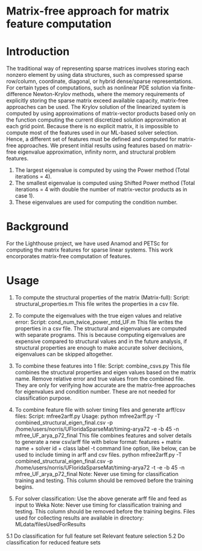 # Matrix-free approach for matrix feature computation
# Introduction
The traditional way of representing sparse matrices involves storing each nonzero element by using data structures, such as compressed sparse row/column, coordinate, diagonal, or hybrid dense/sparse representations. For certain types of computations, such as nonlinear PDE solution via finite-difference Newton-Krylov methods, where the memory requirements of explicitly storing the sparse matrix exceed available capacity, matrix-free approaches can be used. The Krylov solution of the linearized system is computed by using approximations of matrix-vector products based only on the function computing the current discretized solution approximation at each grid point. Because there is no explicit matrix, it is impossible to compute most of the features used in our ML-based solver selection. Hence, a different set of features must be defined and computed for matrix-free approaches. We present initial results using features based on matrix-free eigenvalue approximation, infinity norm, and structural problem features.
1. The largest eigenvalue is computed by using the Power method (Total iterations = 4).
2. The smallest eigenvalue is computed using Shifted Power method (Total iterations = 4 with double the number of matrix-vector products as in case 1). 
3. These eigenvalues are used for computing the condition number.
 
 # Background
For the Lighthouse project, we have used Anamod and PETSc for computing the matrix features for sparse linear systems. This work encorporates matrix-free computation of features.

# Usage
1. To compute the structural properties of the matrix (Matrix-full):
Script: structural_properties.m
This file writes the properties in a csv file.

2. To compute the eigenvalues with the true eigen values and relative error: 
Script: cond_num_twice_power_mtd_UF.m 
This file writes the properties in a csv file. The structural and eigenvalues are computed with separate programs. This is because computing eigenvalues are expensive compared to structural values and in the future analysis, if structural properties are enough to make accurate solver decisions, eigenvalues can be skipped altogether.

3. To combine these features into 1 file:
Script: combine_csvs.py
This file combines the structural properties and eigen values based on the matrix name.
Remove relative error and true values from the combined file. They are only for verifying how accurate are the matrix-free approaches for eigenvalues and condition number. These are not needed for classification purpose.

4. To combine feature file with solver timing files and generate arff/csv files:
Script: mfree2arff.py
Usage: python mfree2arff.py -T combined_structural_eigen_final.csv -p /home/users/norris/UFloridaSparseMat/timing-arya72 -e -b 45 -n mfree_UF_arya_p72_final 
This file combines features and solver details to generate a new csv/arff file with below format:
features + matrix name + solver id + class label
-t command line option, like below, can be used to include timing in arff and csv files. 
python mfree2arff.py -T combined_structural_eigen_final.csv -p /home/users/norris/UFloridaSparseMat/timing-arya72 -t -e -b 45 -n mfree_UF_arya_p72_final
Note: Never use timing for classification training and testing. This column should be removed before the training begins.

5. For solver classification:
Use the above generate arff file and feed as input to Weka
Note: Never use timing for classification training and testing. This column should be removed before the training begins. 
Files used for collecting results are available in directory: MLdata/filesUsedForResults

5.1 Do classification for full feature set
Relevant feature selection
5.2 Do classification for reduced feature sets
